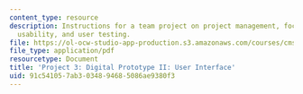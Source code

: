 ```yaml
---
content_type: resource
description: Instructions for a team project on project management, focus design iteration,
  usability, and user testing.
file: https://ol-ocw-studio-app-production.s3.amazonaws.com/courses/cms-611j-creating-video-games-fall-2014/91c541057ab3034894685086ae9380f3_MITCMS_611JF14_project3.pdf
file_type: application/pdf
resourcetype: Document
title: 'Project 3: Digital Prototype II: User Interface'
uid: 91c54105-7ab3-0348-9468-5086ae9380f3
---
```

